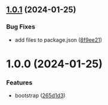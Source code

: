 ## [1.0.1](https://github.com/michael-land/extract-modified-properties/compare/v1.0.0...v1.0.1) (2024-01-25)


### Bug Fixes

* add files to package.json ([8f9ee21](https://github.com/michael-land/extract-modified-properties/commit/8f9ee217dacd23497984adf95293b64a473bbaa9))

# 1.0.0 (2024-01-25)


### Features

* bootstrap ([265d1d3](https://github.com/michael-land/extract-modified-properties/commit/265d1d37398827755701a51667a3fa0ef0a269dc))

